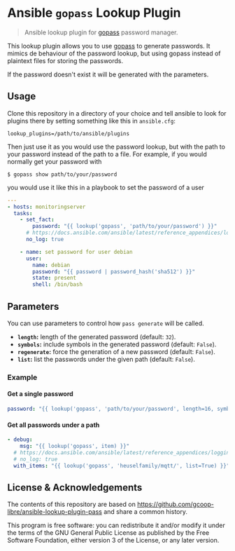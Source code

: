 # Ansible `gopass` Lookup Plugin

> Ansible lookup plugin for [gopass][0]  password manager.

This lookup plugin allows you to use [gopass][0] to generate passwords. It
mimics de behaviour of the password lookup, but using gopass instead of plaintext
files for storing the passwords.

If the password doesn't exist it will be generated with the parameters.

## Usage

Clone this repository in a directory of your choice and tell ansible to look for
plugins there by setting something like this in `ansible.cfg`:

```
lookup_plugins=/path/to/ansible/plugins
```

Then just use it as you would use the password lookup, but with the path to your
password instead of the path to a file. For example, if you would normally get
your password with

```
$ gopass show path/to/your/password
```

you would use it like this in a playbook to set the password of a user

```yaml
---
- hosts: monitoringserver
  tasks:
    - set_fact:
        password: "{{ lookup('gopass', 'path/to/your/password') }}"
      # https://docs.ansible.com/ansible/latest/reference_appendices/logging.html#protecting-sensitive-data-with-no-log
      no_log: true

    - name: set password for user debian
      user:
        name: debian
        password: "{{ password | password_hash('sha512') }}"
        state: present
        shell: /bin/bash
```

## Parameters

You can use parameters to control how `pass generate` will be called.

* **`length`:** length of the generated password (default: `32`).
* **`symbols`:** include symbols in the generated password (default: `False`).
* **`regenerate`:** force the generation of a new password (default: `False`).
* **`list`:** list the passwords under the given path (default: `False`).

### Example

#### Get a single password

```yaml
password: "{{ lookup('gopass', 'path/to/your/password', length=16, symbols=True, regenerate=True) }}"
```

#### Get all passwords under a path

```yaml
- debug:
    msg: "{{ lookup('gopass', item) }}"
  # https://docs.ansible.com/ansible/latest/reference_appendices/logging.html#protecting-sensitive-data-with-no-log
  # no_log: true
  with_items: "{{ lookup('gopass', 'heuselfamily/mqtt/', list=True) }}"
```

## License & Acknowledgements

The contents of this repository are based on https://github.com/gcoop-libre/ansible-lookup-plugin-pass and share a common history.

This program is free software: you can redistribute it and/or modify it under the terms of the GNU General Public License as published by the Free Software Foundation, either version 3 of the License, or any later version.

[0]: https://www.gopass.pw/ "gopass"

